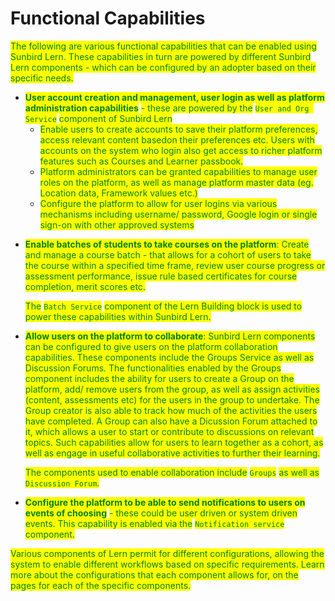 # Functional Capabilities

_<mark style="color:blue;"></mark>_

<mark style="color:green;">The following are various functional capabilities that can be enabled using Sunbird Lern. These capabilities in turn are powered by different Sunbird Lern components - which can be configured by an adopter based on their specific needs.</mark>&#x20;

<mark style="color:green;"></mark>

* <mark style="color:green;">**User account creation and management, user login as well as platform administration capabilities**</mark> <mark style="color:green;"></mark><mark style="color:green;">- these are powered by the</mark> <mark style="color:green;"></mark><mark style="color:green;">`User and Org Service`</mark> <mark style="color:green;"></mark><mark style="color:green;">component of Sunbird Lern</mark>
  * <mark style="color:green;">Enable users to create accounts to save their platform preferences, access relevant content basedon their preferences etc. Users with accounts on the system who login also get access to richer platform features such as Courses and Learner passbook.</mark>&#x20;
  * <mark style="color:green;">Platform administrators can be granted capabilities to manage user roles on the platform, as well as manage platform master data (eg. Location data, Framework values etc.)</mark>
  * <mark style="color:green;">Configure the platform to allow for user logins via various mechanisms including username/ password, Google login or single sign-on with other approved systems</mark>

<mark style="color:green;"></mark>

*   <mark style="color:green;">**Enable batches of students to take courses on the platform**</mark><mark style="color:green;">: Create and manage a course batch - that allows for a cohort of users to take the course within a specified time frame, review user course progress or assessment performance, issue rule based certificates for course completion, merit scores etc.</mark>&#x20;

    <mark style="color:green;">The</mark> <mark style="color:green;"></mark><mark style="color:green;">`Batch Service`</mark> <mark style="color:green;"></mark><mark style="color:green;">component of the Lern Building block is used to power these capabilities within Sunbird Lern.</mark>&#x20;

<mark style="color:green;"></mark>

*   <mark style="color:green;">**Allow users on the platform to collaborate**</mark><mark style="color:green;">: Sunbird Lern components can be configured to give users on the platform collaboration capabilities. These components include the Groups Service as well as Discussion Forums. The functionalities enabled by the Groups component includes the ability for users to create a Group on the platform, add/ remove users from the group, as well as assign activities (content, assessments etc) for the users in the group to undertake. The Group creator is also able to track how much of the activities the users have completed. A Group can also have a Dicussion Forum attached to it, which allows a user to start or contribute to discussions on relevant topics. Such capabilities allow for users to learn together as a cohort, as well as engage in useful collaborative activities to further their learning.</mark>

    <mark style="color:green;">The components used to enable collaboration include</mark> <mark style="color:green;"></mark><mark style="color:green;">`Groups`</mark> <mark style="color:green;"></mark><mark style="color:green;">as well as</mark> <mark style="color:green;"></mark><mark style="color:green;">`Discussion Forum`</mark><mark style="color:green;">.</mark>

<mark style="color:green;"></mark>

* &#x20;<mark style="color:green;"></mark> <mark style="color:green;"></mark><mark style="color:green;">**Configure the platform to be able to send notifications to users on events of choosing**</mark> <mark style="color:green;"></mark><mark style="color:green;">- these could be user driven or system driven events. This capability is enabled via the</mark> <mark style="color:green;"></mark><mark style="color:green;">`Notification service`</mark> <mark style="color:green;"></mark><mark style="color:green;">component.</mark>

<mark style="color:green;"></mark>



<mark style="color:green;">Various components of Lern permit for different configurations, allowing the system to enable different workflows based on specific requirements. Learn more about the configurations that each component allows for, on the pages for each of the specific components.</mark>
